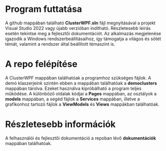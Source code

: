 # Program futtatása
A github mappában található **ClusterWPF.sln** fájl megnyitásával a projekt Visual Studio 2022 vagy újabb verzióban indítható. Részletesebb leírás esetén tekintse meg a fejlesztői dokumentációt. Az alkalmazás megjelenése igazodik a Windows rendszerbeállításaihoz, így támogatja a világos és sötét témát, valamint a rendszer által beállított témaszínt is.

# A repo felépítése
A ClusterWPF mappában találhatóak a programhoz szükséges fájlok. A demó klaszerjeink szintén ebben a mappában találhatóak a **democlusters** mappában tárolva. Ezeket használva kipróbálható a program teljes működése. A különböző oldalak kódjai a **Pages** mappában, az osztályok a **models** mappában, a segéd fájlok a **Services** mappában, illetve a grafikonhoz tartozó fájlok a **ViewModels** és **Views** mappákban találhatóak.

# Részletesebb információk
A felhasználói és fejlesztői dokumentáció a repoban lévő **dokumentációk** mappában találhatóak.
